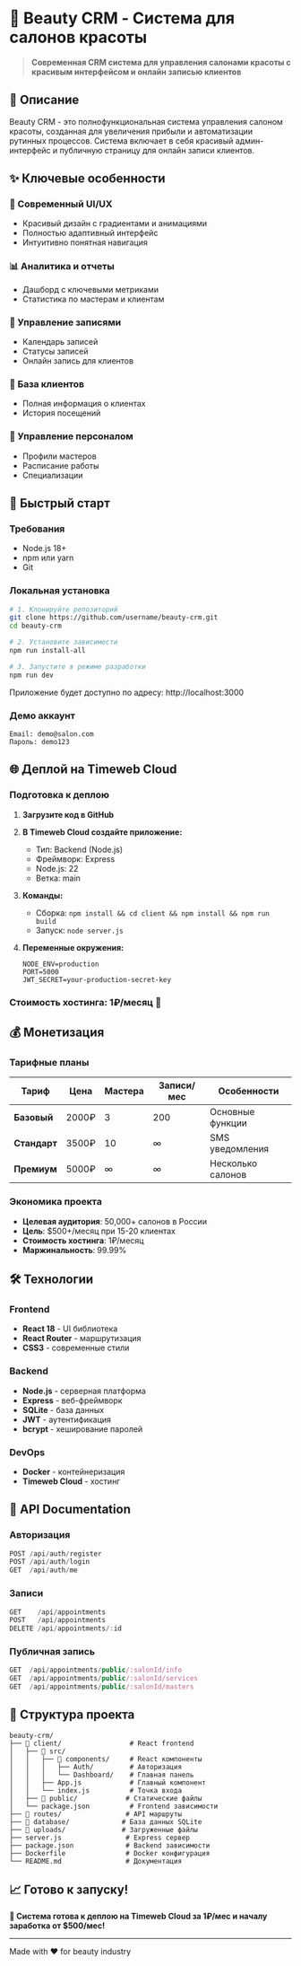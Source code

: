 # 💄 Beauty CRM - Система для салонов красоты

> **Современная CRM система для управления салонами красоты с красивым интерфейсом и онлайн записью клиентов**

## 🎯 Описание

Beauty CRM - это полнофункциональная система управления салоном красоты, созданная для увеличения прибыли и автоматизации рутинных процессов. Система включает в себя красивый админ-интерфейс и публичную страницу для онлайн записи клиентов.

## ✨ Ключевые особенности

### 🎨 Современный UI/UX
- Красивый дизайн с градиентами и анимациями
- Полностью адаптивный интерфейс
- Интуитивно понятная навигация

### 📊 Аналитика и отчеты
- Дашборд с ключевыми метриками
- Статистика по мастерам и клиентам

### 📅 Управление записями
- Календарь записей
- Статусы записей
- Онлайн запись для клиентов

### 👥 База клиентов
- Полная информация о клиентах
- История посещений

### 💼 Управление персоналом
- Профили мастеров
- Расписание работы
- Специализации

## 🚀 Быстрый старт

### Требования
- Node.js 18+
- npm или yarn
- Git

### Локальная установка

```bash
# 1. Клонируйте репозиторий
git clone https://github.com/username/beauty-crm.git
cd beauty-crm

# 2. Установите зависимости
npm run install-all

# 3. Запустите в режиме разработки
npm run dev
```

Приложение будет доступно по адресу: http://localhost:3000

### Демо аккаунт

```
Email: demo@salon.com
Пароль: demo123
```

## 🌐 Деплой на Timeweb Cloud

### Подготовка к деплою

1. **Загрузите код в GitHub**
2. **В Timeweb Cloud создайте приложение:**
   - Тип: Backend (Node.js)
   - Фреймворк: Express
   - Node.js: 22
   - Ветка: main

3. **Команды:**
   - Сборка: `npm install && cd client && npm install && npm run build`
   - Запуск: `node server.js`

4. **Переменные окружения:**
   ```
   NODE_ENV=production
   PORT=5000
   JWT_SECRET=your-production-secret-key
   ```

### Стоимость хостинга: **1₽/месяц** 🎉

## 💰 Монетизация

### Тарифные планы

| Тариф | Цена | Мастера | Записи/мес | Особенности |
|-------|------|---------|------------|-------------|
| **Базовый** | 2000₽ | 3 | 200 | Основные функции |
| **Стандарт** | 3500₽ | 10 | ∞ | SMS уведомления |
| **Премиум** | 5000₽ | ∞ | ∞ | Несколько салонов |

### Экономика проекта
- **Целевая аудитория**: 50,000+ салонов в России
- **Цель**: $500+/месяц при 15-20 клиентах
- **Стоимость хостинга**: 1₽/месяц
- **Маржинальность**: 99.99%

## 🛠 Технологии

### Frontend
- **React 18** - UI библиотека
- **React Router** - маршрутизация
- **CSS3** - современные стили

### Backend
- **Node.js** - серверная платформа
- **Express** - веб-фреймворк
- **SQLite** - база данных
- **JWT** - аутентификация
- **bcrypt** - хеширование паролей

### DevOps
- **Docker** - контейнеризация
- **Timeweb Cloud** - хостинг

## 🔧 API Documentation

### Авторизация
```javascript
POST /api/auth/register
POST /api/auth/login
GET  /api/auth/me
```

### Записи
```javascript
GET    /api/appointments
POST   /api/appointments
DELETE /api/appointments/:id
```

### Публичная запись
```javascript
GET  /api/appointments/public/:salonId/info
GET  /api/appointments/public/:salonId/services
GET  /api/appointments/public/:salonId/masters
```

## 🤝 Структура проекта

```
beauty-crm/
├── 📁 client/                 # React frontend
│   ├── 📁 src/
│   │   ├── 📁 components/     # React компоненты
│   │   │   ├── Auth/         # Авторизация
│   │   │   └── Dashboard/    # Главная панель
│   │   ├── App.js            # Главный компонент
│   │   └── index.js          # Точка входа
│   ├── 📁 public/            # Статические файлы
│   └── package.json          # Frontend зависимости
├── 📁 routes/                # API маршруты
├── 📁 database/             # База данных SQLite
├── 📁 uploads/              # Загруженные файлы
├── server.js                # Express сервер
├── package.json             # Backend зависимости
├── Dockerfile               # Docker конфигурация
└── README.md                # Документация
```

## 📈 Готово к запуску!

**🚀 Система готова к деплою на Timeweb Cloud за 1₽/мес и началу заработка от $500/мес!**

---

Made with ❤️ for beauty industry